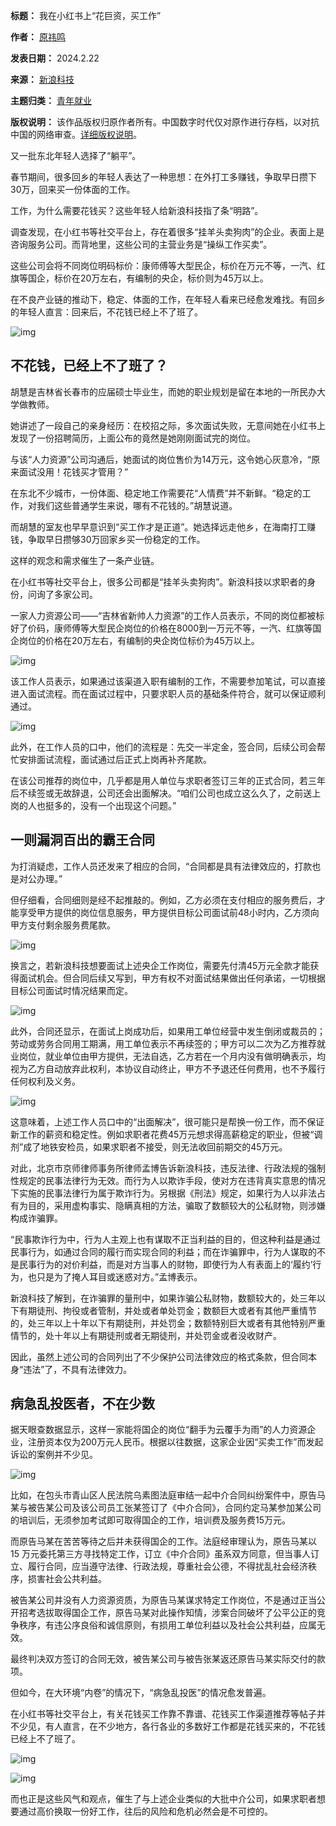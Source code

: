 

**标题：** 我在小红书上“花巨资，买工作”  

**作者：** [原祎鸣](https://chinadigitaltimes.net/space/新浪科技)  

**发表日期：** 2024.2.22  

**来源：** [新浪科技](https://web.archive.org/web/20240222074058/https://finance.sina.com.cn/tech/roll/2024-02-22/doc-inaiwxhp6484539.shtml)  

**主题归类：** [青年就业](https://chinadigitaltimes.net/space/青年就业)  

**版权说明：** 该作品版权归原作者所有。中国数字时代仅对原作进行存档，以对抗中国的网络审查。[详细版权说明](https://chinadigitaltimes.net/chinese/copyright)。


又一批东北年轻人选择了“躺平”。


春节期间，很多回乡的年轻人表达了一种思想：在外打工多赚钱，争取早日攒下30万，回来买一份体面的工作。


工作，为什么需要花钱买？这些年轻人给新浪科技指了条“明路”。


调查发现，在小红书等社交平台上，存在着很多“挂羊头卖狗肉”的企业。表面上是咨询服务公司。而背地里，这些公司的主营业务是“操纵工作买卖”。


这些公司会将不同岗位明码标价：康师傅等大型民企，标价在万元不等，一汽、红旗等国企，标价在20万左右，有编制的央企，标价则为45万以上。


在不良产业链的推动下，稳定、体面的工作，在年轻人看来已经愈发难找。有回乡的年轻人直言：回来后，不花钱已经上不了班了。


![img](https://chinadigitaltimes.net/chinese/files/2024/02/post-705315-65d7f5bbdf440.)


**不花钱，已经上不了班了？** 
----------------


胡慧是吉林省长春市的应届硕士毕业生，而她的职业规划是留在本地的一所民办大学做教师。


她讲述了一段自己的亲身经历：在校招之际，多次面试失败，无意间她在小红书上发现了一份招聘简历，上面公布的竟然是她刚刚面试完的岗位。


与该“人力资源”公司沟通后，她面试的岗位售价为14万元，这令她心灰意冷，“原来面试没用！花钱买才管用？”


在东北不少城市，一份体面、稳定地工作需要花“人情费”并不新鲜。“稳定的工作，对我们这些普通学生来说，哪有不花钱的。”胡慧说道。


而胡慧的室友也早早意识到“买工作才是正道”。她选择远走他乡，在海南打工赚钱，争取早日攒够30万回家乡买一份稳定的工作。


这样的观念和需求催生了一条产业链。


在小红书等社交平台上，很多公司都是“挂羊头卖狗肉”。新浪科技以求职者的身份，问询了多家公司。


一家人力资源公司——“吉林省新帅人力资源”的工作人员表示，不同的岗位都被标好了价码，康师傅等大型民企岗位的价格在8000到一万元不等，一汽、红旗等国企岗位的价格在20万左右，有编制的央企岗位标价为45万以上。


![img](https://chinadigitaltimes.net/chinese/files/2024/02/post-705315-65d7f5bc02da5.)


该工作人员表示，如果通过该渠道入职有编制的工作，不需要参加笔试，可以直接进入面试流程。而在面试过程中，只要求职人员的基础条件符合，就可以保证顺利通过。


![img](https://chinadigitaltimes.net/chinese/files/2024/02/post-705315-65d7f5bc1afc2.)


此外，在工作人员的口中，他们的流程是：先交一半定金，签合同，后续公司会帮忙安排面试流程，面试通过后正式上岗再补齐尾款。


在该公司推荐的岗位中，几乎都是用人单位与求职者签订三年的正式合同，若三年后不续签或无故辞退，公司还会出面解决。“咱们公司也成立这么久了，之前送上岗的人也挺多的，没有一个出现这个问题。”


**一则漏洞百出的霸王合同** 
---------------


为打消疑虑，工作人员还发来了相应的合同，“合同都是具有法律效应的，打款也是对公办理。”


但仔细看，合同细则是经不起推敲的。例如，乙方必须在支付相应的服务费后，才能享受甲方提供的岗位信息服务，甲方提供目标公司面试前48小时内，乙方须向甲方支付剩余服务费尾款。


![img](https://chinadigitaltimes.net/chinese/files/2024/02/post-705315-65d7f5bc3206d.)


换言之，若新浪科技想要面试上述央企工作岗位，需要先付清45万元全款才能获得面试机会。但合同后续又写到，甲方有权不对面试结果做出任何承诺，一切根据目标公司面试时情况结果而定。


![img](https://chinadigitaltimes.net/chinese/files/2024/02/post-705315-65d7f5bc49ae0.)


此外，合同还显示，在面试上岗成功后，如果用工单位经营中发生倒闭或裁员的；劳动或劳务合同用工期满，用工单位表示不再续签的；甲方可以二次为乙方推荐就业岗位，就业单位由甲方提供，无法自选，乙方若在一个月内没有做明确表示，均视为乙方自动放弃此权利，本协议自动终止，甲方不予退还任何费用，也不予履行任何权利及义务。


![img](https://chinadigitaltimes.net/chinese/files/2024/02/post-705315-65d7f5bc625f3.)


这意味着，上述工作人员口中的“出面解决”，很可能只是帮换一份工作，而不保证新工作的薪资和稳定性。例如求职者花费45万元想求得高薪稳定的职业，但被“调剂”成了地铁安检员，如果求职者不接受，则无法收回前期交的45万元。


对此，北京市京师律师事务所律师孟博告诉新浪科技，违反法律、行政法规的强制性规定的民事法律行为无效。而行为人以欺诈手段，使对方在违背真实意思的情况下实施的民事法律行为属于欺诈行为。另根据《刑法》规定，如果行为人以非法占有为目的，采用虚构事实、隐瞒真相的方法，骗取了数额较大的公私财物，则涉嫌构成诈骗罪。


“民事欺诈行为中，行为人主观上也有谋取不正当利益的目的，但这种利益是通过民事行为，如通过合同的履行而实现合同的利益；而在诈骗罪中，行为人谋取的不是民事行为的对价利益，而是对方当事人的财物，即使行为人有表面上的‘履约’行为，也只是为了掩人耳目或迷惑对方。”孟博表示。


新浪科技了解到，在诈骗罪的量刑中，如果诈骗公私财物，数额较大的，处三年以下有期徒刑、拘役或者管制，并处或者单处罚金；数额巨大或者有其他严重情节的，处三年以上十年以下有期徒刑，并处罚金；数额特别巨大或者有其他特别严重情节的，处十年以上有期徒刑或者无期徒刑，并处罚金或者没收财产。


因此，虽然上述公司的合同列出了不少保护公司法律效应的格式条款，但合同本身“违法”了，不具有法律效力。


**病急乱投医者，不在少数** 
---------------


据天眼查数据显示，这样一家能将国企的岗位“翻手为云覆手为雨”的人力资源企业，注册资本仅为200万元人民币。根据以往数据，这家企业因“买卖工作”而发起诉讼的案例并不少见。


![img](https://chinadigitaltimes.net/chinese/files/2024/02/post-705315-65d7f5bc784dd.)


比如，在包头市青山区人民法院乌素图法庭审结一起中介合同纠纷案件中，原告马某与被告某公司及该公司员工张某签订了《中介合同》，合同约定马某参加某公司的培训后，无须参加考试即可取得国企的工作，培训费及服务费15万元。


而原告马某在苦苦等待之后并未获得国企的工作。法庭经审理认为，原告马某以 15 万元委托第三方寻找特定工作，订立《中介合同》虽系双方同意，但当事人订立、履行合同，应当遵守法律、行政法规，尊重社会公德，不得扰乱社会经济秩序，损害社会公共利益。


被告某公司并没有人力资源资质，为原告马某谋求特定工作岗位，不是通过正当公开招考选拔取得国企工作，原告马某对此操作知情，涉案合同破坏了公平公正的竞争秩序，有违公序良俗和诚信原则，有损用工单位利益以及社会公共利益，应属无效。


最终判决双方签订的合同无效，被告某公司与被告张某返还原告马某实际交付的款项。


但如今，在大环境“内卷”的情况下，“病急乱投医”的情况愈发普遍。


在小红书等社交平台上，有关花钱买工作靠不靠谱、花钱买工作渠道推荐等帖子并不少见，有人直言，在不少地方，各行各业的多数好工作都是花钱买来的，不花钱已经上不了班了。


![img](https://chinadigitaltimes.net/chinese/files/2024/02/post-705315-65d7f5bc8efa1.)


![img](https://chinadigitaltimes.net/chinese/files/2024/02/post-705315-65d7f5bca4845.)


而也正是这些风气和观点，催生了与上述企业类似的大批中介公司，如果求职者想要通过高价换取一份好工作，往后的风险和危机必然会是不可控的。

